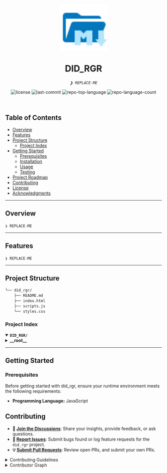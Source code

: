 <p align="center">
    <img src="https://raw.githubusercontent.com/PKief/vscode-material-icon-theme/ec559a9f6bfd399b82bb44393651661b08aaf7ba/icons/folder-markdown-open.svg" align="center" width="30%">
</p>
<p align="center"><h1 align="center">DID_RGR</h1></p>
<p align="center">
	<em><code>❯ REPLACE-ME</code></em>
</p>
<p align="center">
	<img src="https://img.shields.io/github/license/Did1106/did_rgr?style=default&logo=opensourceinitiative&logoColor=white&color=0080ff" alt="license">
	<img src="https://img.shields.io/github/last-commit/Did1106/did_rgr?style=default&logo=git&logoColor=white&color=0080ff" alt="last-commit">
	<img src="https://img.shields.io/github/languages/top/Did1106/did_rgr?style=default&color=0080ff" alt="repo-top-language">
	<img src="https://img.shields.io/github/languages/count/Did1106/did_rgr?style=default&color=0080ff" alt="repo-language-count">
</p>
<p align="center"><!-- default option, no dependency badges. -->
</p>
<p align="center">
	<!-- default option, no dependency badges. -->
</p>
<br>

##  Table of Contents

- [ Overview](#-overview)
- [ Features](#-features)
- [ Project Structure](#-project-structure)
  - [ Project Index](#-project-index)
- [ Getting Started](#-getting-started)
  - [ Prerequisites](#-prerequisites)
  - [ Installation](#-installation)
  - [ Usage](#-usage)
  - [ Testing](#-testing)
- [ Project Roadmap](#-project-roadmap)
- [ Contributing](#-contributing)
- [ License](#-license)
- [ Acknowledgments](#-acknowledgments)

---

##  Overview

<code>❯ REPLACE-ME</code>

---

##  Features

<code>❯ REPLACE-ME</code>

---

##  Project Structure

```sh
└── did_rgr/
    ├── README.md
    ├── index.html
    ├── scripts.js
    └── styles.css
```


###  Project Index
<details open>
	<summary><b><code>DID_RGR/</code></b></summary>
	<details> <!-- __root__ Submodule -->
		<summary><b>__root__</b></summary>
		<blockquote>
			<table>
			<tr>
				<td><b><a href='https://github.com/Did1106/did_rgr/blob/master/scripts.js'>scripts.js</a></b></td>
				<td><code>❯ REPLACE-ME</code></td>
			</tr>
			<tr>
				<td><b><a href='https://github.com/Did1106/did_rgr/blob/master/index.html'>index.html</a></b></td>
				<td><code>❯ REPLACE-ME</code></td>
			</tr>
			<tr>
				<td><b><a href='https://github.com/Did1106/did_rgr/blob/master/styles.css'>styles.css</a></b></td>
				<td><code>❯ REPLACE-ME</code></td>
			</tr>
			</table>
		</blockquote>
	</details>
</details>

---
##  Getting Started

###  Prerequisites

Before getting started with did_rgr, ensure your runtime environment meets the following requirements:

- **Programming Language:** JavaScript


##  Contributing

- **💬 [Join the Discussions](https://github.com/Did1106/did_rgr/discussions)**: Share your insights, provide feedback, or ask questions.
- **🐛 [Report Issues](https://github.com/Did1106/did_rgr/issues)**: Submit bugs found or log feature requests for the `did_rgr` project.
- **💡 [Submit Pull Requests](https://github.com/Did1106/did_rgr/blob/main/CONTRIBUTING.md)**: Review open PRs, and submit your own PRs.

<details closed>
<summary>Contributing Guidelines</summary>

1. **Fork the Repository**: Start by forking the project repository to your github account.
2. **Clone Locally**: Clone the forked repository to your local machine using a git client.
   ```sh
   git clone https://github.com/Did1106/did_rgr
   ```
3. **Create a New Branch**: Always work on a new branch, giving it a descriptive name.
   ```sh
   git checkout -b new-feature-x
   ```
4. **Make Your Changes**: Develop and test your changes locally.
5. **Commit Your Changes**: Commit with a clear message describing your updates.
   ```sh
   git commit -m 'Implemented new feature x.'
   ```
6. **Push to github**: Push the changes to your forked repository.
   ```sh
   git push origin new-feature-x
   ```
7. **Submit a Pull Request**: Create a PR against the original project repository. Clearly describe the changes and their motivations.
8. **Review**: Once your PR is reviewed and approved, it will be merged into the main branch. Congratulations on your contribution!
</details>

<details closed>
<summary>Contributor Graph</summary>
<br>
<p align="left">
   <a href="https://github.com{/Did1106/did_rgr/}graphs/contributors">
      <img src="https://contrib.rocks/image?repo=Did1106/did_rgr">
   </a>
</p>
</details>
